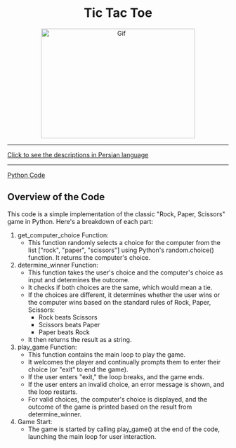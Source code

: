 <div align="center">

# Tic Tac Toe
<img alt="Gif" src="https://i.pinimg.com/originals/3b/f2/f4/3bf2f45865bc4a63a663611ea357de4c.gif" height="250px" width="350px">
</div>
<hr>

[Click to see the descriptions in Persian language](PersianRockPaperScissors.md)
<hr>

[Python Code](RockPaperScissors/RockPaperScissors.py)
## Overview of the Code
This code is a simple implementation of the classic "Rock, Paper, Scissors" game in Python. Here's a breakdown of each part:

1. get_computer_choice Function:
   - This function randomly selects a choice for the computer from the list ["rock", "paper", "scissors"] using Python's random.choice() function. It returns the computer's choice.
2. determine_winner Function:
   - This function takes the user's choice and the computer's choice as input and determines the outcome.
   - It checks if both choices are the same, which would mean a tie.
   - If the choices are different, it determines whether the user wins or the computer wins based on the standard rules of Rock, Paper, Scissors:
       - Rock beats Scissors
       - Scissors beats Paper
       - Paper beats Rock
   - It then returns the result as a string.
3. play_game Function:
   - This function contains the main loop to play the game.
   - It welcomes the player and continually prompts them to enter their choice (or "exit" to end the game).
   - If the user enters "exit," the loop breaks, and the game ends.
   - If the user enters an invalid choice, an error message is shown, and the loop restarts.
   - For valid choices, the computer's choice is displayed, and the outcome of the game is printed based on the result from determine_winner.
4. Game Start:
   - The game is started by calling play_game() at the end of the code, launching the main loop for user interaction.
